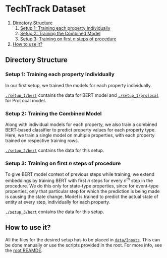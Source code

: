 # TechTrack Dataset

<!-- MarkdownTOC -->

1. [Directory Structure](#directory-structure)
	1. [Setup 1: Training each property Individually](#setup-1-training-each-property-individually)
	1. [Setup 2: Training the Combined Model](#setup-2-training-the-combined-model)
	1. [Setup 3: Training on first *n* steps of procedure](#setup-3-training-on-first-n-steps-of-procedure)
1. [How to use it?](#how-to-use-it)

<!-- /MarkdownTOC -->


<a id="directory-structure"></a>
## Directory Structure

<a id="setup-1-training-each-property-individually"></a>
### Setup 1: Training each property Individually
In our first setup, we trained the models for each property individually. 

[`./setup_1/bert`](setup_1/bert/) contains the data for BERT model and [`./setup_1/prolocal`](setup_1/prolocal/) for ProLocal model.

<a id="setup-2-training-the-combined-model"></a>
### Setup 2: Training the Combined Model
Along with individual models for each property, we also train a combined BERT-based classifier to predict property values for each property type. Here, we train a single model on multiple properties, with each property trained on respective training rows. 

[`./setup_2/bert`](setup_2/bert/) contains the data for this setup.

<a id="setup-3-training-on-first-n-steps-of-procedure"></a>
### Setup 3: Training on first *n* steps of procedure
To give BERT model context of previous steps while training, we extend embeddings by training BERT with first *n* steps for every <i>n<sup>th</sup></i> step in the procedure. We do this only for state-type properties, since for event-type properties, only that particular step for which the prediction is being made is causing the state change. Model is trained to predict the actual state of entity at every step, individually for each property.

[`./setup_3/bert`](setup_3/bert/) contains the data for this setup.


<a id="how-to-use-it"></a>
## How to use it?
All the files for the desired setup has to be placed in [`data/Inputs`](../data/Inputs). This can be done manually or use the scripts provided in the root. For more info, see the [root REAMDE](../README.md).

